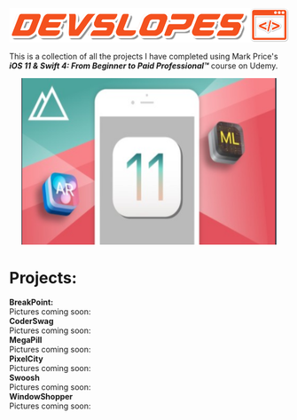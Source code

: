 <!DOCTYPE html>
<html>
   <head>
   </head>
   <body>
      <img src="ImagesForReadMe/devslopesLogo.png">
      <p>      This is a collection of all the projects I have completed using Mark Price's <strong><em>iOS 11 & Swift 4: From Beginner to Paid Professional™</em></strong> course on Udemy.<br></p>
      <p align="center">
         <img src="ImagesForReadMe/courseIcon.png" width="460" height="300">
      </p>
      <h1>Projects:</h1>
      <p>
         <strong>BreakPoint:</strong><br>
         Pictures coming soon:<br>
         <strong>CoderSwag</strong><br>
         Pictures coming soon:<br>
         <strong>MegaPill</strong><br>
         Pictures coming soon:<br>
         <strong>PixelCity</strong><br>
         Pictures coming soon:<br>
         <strong>Swoosh</strong><br>
         Pictures coming soon:<br>
         <strong>WindowShopper</strong><br>
         Pictures coming soon:<br>
      </p>
   </body>
</html>
